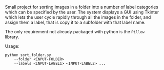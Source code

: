 Small project for sorting images in a folder into a number of label categories which can be specified 
by the user. The system displays a GUI using Tkinter which lets the user cycle rapidly through all the images in the folder, and assign them a label, that is copy it to a subfolder with that label name.  

The only requirement not already packaged with python is the `Pillow` 
library.

Usage:

    python sort_folder.py 
        --folder <INPUT-FOLDER> 
        --labels <INPUT-LABEL1> <INPUT-LABEL2> ...
        
